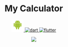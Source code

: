 <h1 align="center">My Calculator</h1>

<p align="center"> <a href="https://developer.android.com" target="_blank" rel="noreferrer"> <img src="https://raw.githubusercontent.com/devicons/devicon/master/icons/android/android-original-wordmark.svg" alt="android" width="40" height="40"/> </a> <a href="https://dart.dev" target="_blank" rel="noreferrer"> <img src="https://www.vectorlogo.zone/logos/dartlang/dartlang-icon.svg" alt="dart" width="40" height="40"/> </a> <a href="https://flutter.dev" target="_blank" rel="noreferrer"> <img src="https://www.vectorlogo.zone/logos/flutterio/flutterio-icon.svg" alt="flutter" width="40" height="40"/> </a> <a href="https://opencv.org/" target="_blank" rel="noreferrer">  </a> </p>
<p align="center"><a><img src='https://purepng.com/public/uploads/large/purepng.com-downloads-icon-android-kitkatsymbolsiconsapp-iconsandroid-kitkatandroid-44-721522597618czkgg.png' width="60"></a></p>
